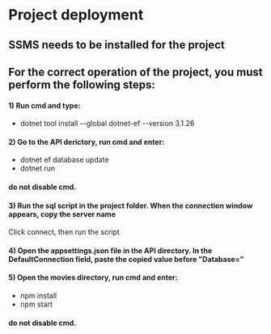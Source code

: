 # Project deployment #

## SSMS needs to be installed for the project
## For the correct operation of the project, you must perform the following steps:

#### 1) Run cmd and type: 
*	dotnet tool install --global dotnet-ef --version 3.1.26

#### 2) Go to the API derictory, run cmd and enter:
*	dotnet ef database update
*	dotnet run
#### do not disable cmd.

#### 3) Run the sql script in the project folder. When the connection window appears, copy the server name
Click connect, then run the script

#### 4) Open the appsettings.json file in the API directory. In the DefaultConnection field, paste the copied value before "Database="

#### 5) Open the movies directory, run cmd and enter:
*	npm install
*	npm start
#### do not disable cmd.
